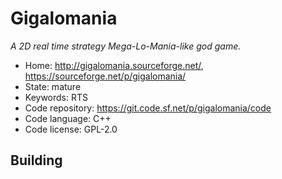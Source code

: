 # Gigalomania

_A 2D real time strategy Mega-Lo-Mania-like god game._

- Home: http://gigalomania.sourceforge.net/, https://sourceforge.net/p/gigalomania/
- State: mature
- Keywords: RTS
- Code repository: https://git.code.sf.net/p/gigalomania/code
- Code language: C++
- Code license: GPL-2.0

## Building

